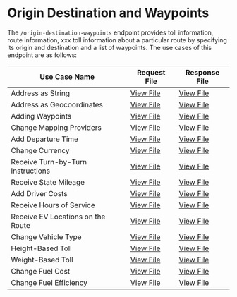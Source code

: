 # Origin Destination and Waypoints

The `/origin-destination-waypoints` endpoint provides toll information, route information, xxx toll information about a particular route by specifying its origin and destination and a list of waypoints. The use cases of this endpoint are as follows:

| Use Case Name | Request File | Response File |
|---------------|--------------|---------------|
| Address as String | [View File](01-address-as-string.json) | [View File](../../responses/origin-destination-waypoints/01-address-as-string.json) |
| Address as Geocoordinates | [View File](02-address-as-geocoordinates.json) | [View File](../../responses/origin-destination-waypoints/02-address-as-geocoordinates.json) |
| Adding Waypoints | [View File](03-adding-waypoints.json) | [View File](../../responses/origin-destination-waypoints/03-adding-waypoints.json) |
| Change Mapping Providers | [View File](04-change-mapping-providers.json) | [View File](../../responses/origin-destination-waypoints/04-change-mapping-providers.json) |
| Add Departure Time | [View File](05-add-departure-time.json) | [View File](../../responses/origin-destination-waypoints/05-add-departure-time.json) |
| Change Currency | [View File](06-change-currency.json) | [View File](../../responses/origin-destination-waypoints/06-change-currency.json) |
| Receive Turn-by-Turn Instructions | [View File](09-receive-turn-by-turn-instructions.json) | [View File](../../responses/origin-destination-waypoints/09-receive-turn-by-turn-instructions.json) |
| Receive State Mileage | [View File](10-receive-state-mileage.json) | [View File](../../responses/origin-destination-waypoints/10-receive-state-mileage.json) |
| Add Driver Costs | [View File](11-add-driver-costs.json) | [View File](../../responses/origin-destination-waypoints/11-add-driver-costs.json) |
| Receive Hours of Service | [View File](12-receive-hours-of-service.json) | [View File](../../responses/origin-destination-waypoints/12-receive-hours-of-service.json) |
| Receive EV Locations on the Route | [View File](13-receive-ev-locations-on-the-route.json) | [View File](../../responses/origin-destination-waypoints/13-receive-ev-locations-on-the-route.json) |
| Change Vehicle Type | [View File](7a-change-vehicle-type.json) | [View File](../../responses/origin-destination-waypoints/7a-change-vehicle-type.json) |
| Height-Based Toll | [View File](7b-height-based-toll.json) | [View File](../../responses/origin-destination-waypoints/7b-height-based-toll.json) |
| Weight-Based Toll | [View File](7c-weight-based-toll.json) | [View File](../../responses/origin-destination-waypoints/7c-weight-based-toll.json) |
| Change Fuel Cost | [View File](8a-change-fuel-cost.json) | [View File](../../responses/origin-destination-waypoints/8a-change-fuel-cost.json) |
| Change Fuel Efficiency | [View File](8b-change-fuel-efficiency.json) | [View File](../../responses/origin-destination-waypoints/8b-change-fuel-efficiency.json) |
